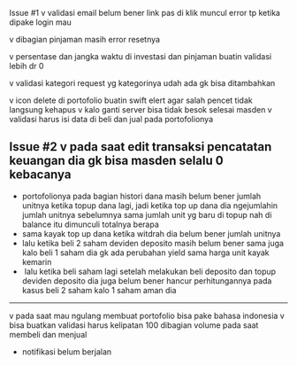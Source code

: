Issue #1
v validasi email belum bener link pas di klik muncul error tp ketika dipake login mau

v dibagian pinjaman masih error resetnya

v ⁠persentase dan jangka waktu di investasi dan pinjaman buatin validasi lebih dr 0

v ⁠validasi kategori request yg kategorinya udah ada gk bisa ditambahkan

v ⁠icon delete di portofolio buatin swift elert agar salah pencet tidak langsung kehapus
v ⁠kalo ganti server bisa tidak besok selesai masden
v ⁠validasi harus isi data di beli dan jual pada portofolionya

Issue #2
v pada saat edit transaksi pencatatan keuangan dia gk bisa masden selalu 0 kebacanya
--------------------
- ⁠portofolionya pada bagian histori dana masih belum bener jumlah unitnya ketika topup dana lagi, jadi ketika top up dana dia ngejumlahin jumlah unitnya sebelumnya sama jumlah unit yg baru di topup nah di balance itu dimunculi totalnya  berapa
- ⁠sama kayak top up dana ketika witdrah dia belum bener jumlah unitnya 
- ⁠lalu ketika beli 2 saham deviden deposito masih belum bener sama juga kalo beli 1 saham dia gk ada perubahan yield sama harga unit kayak kemarin
- ⁠ lalu ketika beli saham lagi setelah melakukan beli deposito dan topup deviden deposito dia juga belum bener hancur perhitungannya pada kasus beli 2 saham kalo 1 saham aman dia
--------------------
v ⁠pada saat mau ngulang membuat portofolio bisa pake bahasa indonesia
v ⁠bisa buatkan validasi harus kelipatan 100 dibagian volume pada saat membeli dan menjual
- ⁠notifikasi belum berjalan